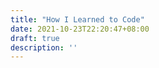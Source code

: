 ```yaml
---
title: "How I Learned to Code"
date: 2021-10-23T22:20:47+08:00
draft: true
description: ''
---
```


